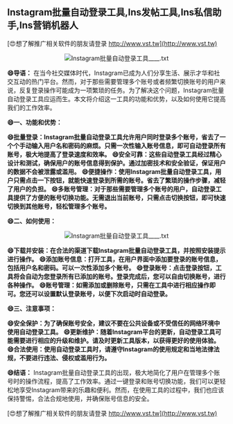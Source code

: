 ## **Instagram批量自动登录工具,Ins发帖工具,Ins私信助手,Ins营销机器人**

[😍想了解推广相关软件的朋友请登录 http://www.vst.tw](http://www.vst.tw)

 <center><img src="https://vst.tw/MP4/tuiguang/png/2.png" alt="Instagram批量自动登录工具____.txt"></center>

**😄导语：**
在当今社交媒体时代，Instagram已成为人们分享生活、展示才华和社交互动的热门平台。然而，对于那些需要管理多个账号或者频繁切换账号的用户来说，反复登录操作可能成为一项繁琐的任务。为了解决这个问题，Instagram批量自动登录工具应运而生。本文将介绍这一工具的功能和优势，以及如何使用它提高我们的工作效率。

**😄一、功能和优势：**

**😄批量登录：Instagram批量自动登录工具允许用户同时登录多个账号，省去了一个个手动输入用户名和密码的麻烦。只需一次性输入账号信息，即可自动登录所有账号，极大地提高了登录速度和效率。**
**😄安全可靠：这些自动登录工具经过精心设计和测试，确保用户的账号信息得到保护。通过加密技术和安全验证，保证用户的数据不会被泄露或滥用。**
**😄便捷操作：使用Instagram批量自动登录工具，用户只需点击一下按钮，就能快速登录到所需的账号。省去了繁琐的操作步骤，减轻了用户的负担。**
**😄多账号管理：对于那些需要管理多个账号的用户，自动登录工具提供了方便的账号切换功能。无需退出当前账号，只需点击切换按钮，即可快速切换到其他账号，轻松管理多个账号。**

**😄二、如何使用：**

 <center><img src="https://vst.tw/MP4/tuiguang/png/6.png" alt="Instagram批量自动登录工具____.txt"></center>

**😄下载并安装：在合法的渠道下载Instagram批量自动登录工具，并按照安装提示进行操作。**
**😄添加账号信息：打开工具，在用户界面中添加要登录的账号信息，包括用户名和密码。可以一次性添加多个账号。**
**😄登录账号：点击登录按钮，工具将会自动为您登录所有已添加的账号。登录完成后，您可以自由切换账号，进行各种操作。**
**😄账号管理：如需添加或删除账号，只需在工具中进行相应操作即可。您还可以设置默认登录账号，以便下次启动时自动登录。**

**😄三、注意事项：**

**😄安全保护：为了确保账号安全，建议不要在公共设备或不受信任的网络环境中使用自动登录工具。**
**😄更新维护：随着Instagram平台的更新，自动登录工具可能需要进行相应的升级和维护。请及时更新工具版本，以获得更好的使用体验。**
**😄合法使用：使用自动登录工具时，请遵守Instagram的使用规定和当地法律法规，不要进行违法、侵权或滥用行为。**

**😄结语：**
Instagram批量自动登录工具的出现，极大地简化了用户在管理多个账号时的操作流程，提高了工作效率。通过一键登录和账号切换功能，我们可以更轻松地享受Instagram带来的乐趣和便利。然而，在使用工具的过程中，我们也应该保持警惕，合法合规地使用，并确保账号信息的安全。

[😍想了解推广相关软件的朋友请登录 http://www.vst.tw](http://www.vst.tw)



